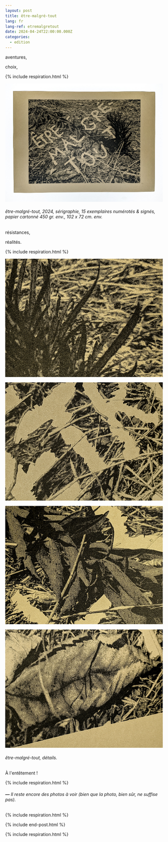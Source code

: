 ```yaml
---
layout: post
title: être-malgré-tout
lang: fr
lang-ref: etremalgretout
date: 2024-04-24T22:00:00.000Z
categories:
  - edition
---
```


aventures,

choix,

{% include respiration.html %}

![](/imgs/PXL_20250227_144513581_Nig_UP.jpg)

###### *être-malgré-tout*, 2024, sérigraphie, 15 exemplaires numérotés & signés, papier cartonné 450 gr. env., 102 x 72 cm. env.

résistances,

réalités.

{% include respiration.html %}

![](/imgs/PXL_20250227_144849920_N_UP.jpg)

![](/imgs/PXL_20250227_144729292_N_UP.jpg)

![](/imgs/PXL_20250227_145031285_N_UP.jpg)

![](/imgs/PXL_20250227_144750817_N_UP.jpg)

###### *être-malgré-tout*, détails.

À l'entêtement !

{% include respiration.html %}

###### ***—*** *Il reste encore des photos à voir (bien que la photo, bien sûr, ne suffise pas).*

{% include respiration.html %}

{% include end-post.html %}

{% include respiration.html %}
